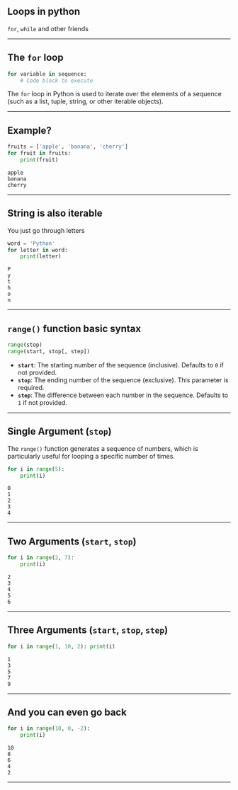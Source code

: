 ## Loops in python

`for`, `while` and other friends

---

## The `for` loop

```python
for variable in sequence: 
	# Code block to execute
```

The `for` loop in Python is used to iterate over the elements of a sequence (such as a list, tuple, string, or other iterable objects).

---

## Example?

```python
fruits = ['apple', 'banana', 'cherry'] 
for fruit in fruits:
	print(fruit)
```

```
apple
banana
cherry
```

---

## String is also iterable
You just go through letters
```python
word = 'Python'
for letter in word:
    print(letter)
```

```
P
y
t
h
o
n
```

---

## `range()` function basic syntax

```python
range(stop)
range(start, stop[, step])
```

- **`start`**: The starting number of the sequence (inclusive). Defaults to `0` if not provided.
- **`stop`**: The ending number of the sequence (exclusive). This parameter is required.
- **`step`**: The difference between each number in the sequence. Defaults to `1` if not provided.

---

## Single Argument (`stop`)

The `range()` function generates a sequence of numbers, which is particularly useful for looping a specific number of times.

```python
for i in range(5):
    print(i)
```
```
0
1
2
3
4
```

---

## Two Arguments (`start`, `stop`)

```python
for i in range(2, 7):
    print(i)
```
```
2
3
4
5
6
```

---

## Three Arguments (`start`, `stop`, `step`)
```python
for i in range(1, 10, 2): print(i)
```
```
1
3
5
7
9
```

---
## And you can even go back
```python
for i in range(10, 0, -2):
    print(i)
```
```
10
8
6
4
2
```
---
